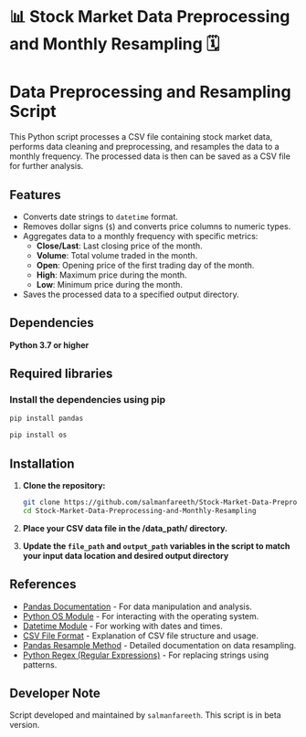 # 📊 Stock Market Data Preprocessing and Monthly Resampling 🗓️
# Data Preprocessing and Resampling Script

This Python script processes a CSV file containing stock market data, performs data cleaning and preprocessing, and resamples the data to a monthly frequency. The processed data is then can be saved as a CSV file for further analysis.

## Features

- Converts date strings to `datetime` format.
- Removes dollar signs (`$`) and converts price columns to numeric types.
- Aggregates data to a monthly frequency with specific metrics:
  - **Close/Last**: Last closing price of the month.
  - **Volume**: Total volume traded in the month.
  - **Open**: Opening price of the first trading day of the month.
  - **High**: Maximum price during the month.
  - **Low**: Minimum price during the month.
- Saves the processed data to a specified output directory.

## Dependencies

**Python 3.7 or higher**

## Required libraries

### Install the dependencies using pip

```bash
pip install pandas
```
```bash
pip install os
```

## Installation

1. **Clone the repository:**
    ```bash
    git clone https://github.com/salmanfareeth/Stock-Market-Data-Preprocessing-and-Monthly-Resampling.git
    cd Stock-Market-Data-Preprocessing-and-Monthly-Resampling
    ```
2. **Place your CSV data file in the /data_path/ directory.**

3. **Update the `file_path` and `output_path` variables in the script to match your input data location and desired output directory**


## References

- [Pandas Documentation](https://pandas.pydata.org/docs/) - For data manipulation and analysis.
- [Python OS Module](https://docs.python.org/3/library/os.html) - For interacting with the operating system.
- [Datetime Module](https://docs.python.org/3/library/datetime.html) - For working with dates and times.
- [CSV File Format](https://en.wikipedia.org/wiki/Comma-separated_values) - Explanation of CSV file structure and usage.
- [Pandas Resample Method](https://pandas.pydata.org/docs/reference/api/pandas.DataFrame.resample.html) - Detailed documentation on data resampling.
- [Python Regex (Regular Expressions)](https://docs.python.org/3/library/re.html) - For replacing strings using patterns.


## Developer Note

Script developed and maintained by `salmanfareeth`.
This script is in beta version.
